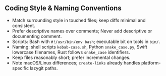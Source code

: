 ## Coding Style & Naming Conventions
- Match surrounding style in touched files; keep diffs minimal and consistent.
- Prefer descriptive names over comments; Never add descriptive or documenting comment.
- Scripts: Bash with `#!/usr/bin/env bash`; executable bit on tools in `bin/`.
- Naming: shell scripts `kebab-case.sh`, Python `snake_case.py`, Swift lowercase filenames, Rust follows `snake_case` identifiers.
- Keep files reasonably short; prefer incremental changes.
- Note macOS/Linux differences; `create-links` already handles platform-specific lazygit paths.

